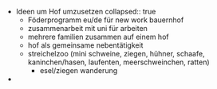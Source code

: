 - Ideen um Hof umzusetzen
  collapsed:: true
  * Föderprogramm eu/de für new work bauernhof
  * zusammenarbeit mit uni für arbeiten
  * mehrere familien zusammen auf einem hof
  * hof als gemeinsame nebentätigkeit
  * streichelzoo (mini schweine, ziegen, hühner, schaafe, kaninchen/hasen, laufenten, meerschweinchen, ratten)
	- esel/ziegen wanderung
-